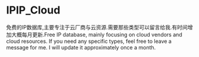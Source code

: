 # IPIP_Cloud
免费的IP数据库,主要专注于云厂商与云资源.需要那些类型可以留言给我.有时间增加大概每月更新.Free IP database, mainly focusing on cloud vendors and cloud resources. If you need any specific types, feel free to leave a message for me. I will update it approximately once a month.
